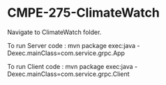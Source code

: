 # CMPE-275-ClimateWatch
  
  
Navigate to ClimateWatch folder.  
  
To run Server code : mvn package exec:java -Dexec.mainClass=com.service.grpc.App  
  
To run Client code : mvn package exec:java -Dexec.mainClass=com.service.grpc.Client

